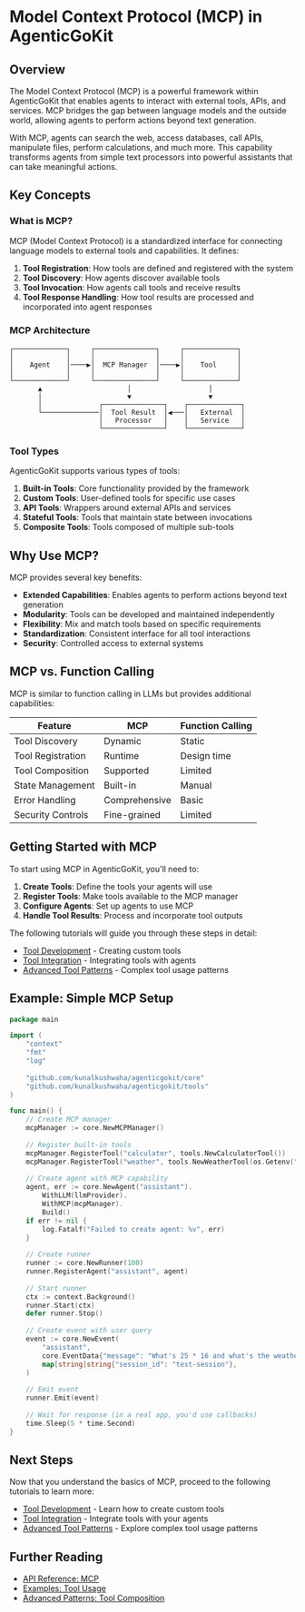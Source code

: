 # Model Context Protocol (MCP) in AgenticGoKit

## Overview

The Model Context Protocol (MCP) is a powerful framework within AgenticGoKit that enables agents to interact with external tools, APIs, and services. MCP bridges the gap between language models and the outside world, allowing agents to perform actions beyond text generation.

With MCP, agents can search the web, access databases, call APIs, manipulate files, perform calculations, and much more. This capability transforms agents from simple text processors into powerful assistants that can take meaningful actions.

## Key Concepts

### What is MCP?

MCP (Model Context Protocol) is a standardized interface for connecting language models to external tools and capabilities. It defines:

1. **Tool Registration**: How tools are defined and registered with the system
2. **Tool Discovery**: How agents discover available tools
3. **Tool Invocation**: How agents call tools and receive results
4. **Tool Response Handling**: How tool results are processed and incorporated into agent responses

### MCP Architecture

```
┌─────────────┐     ┌───────────────┐     ┌─────────────┐
│             │     │               │     │             │
│    Agent    │────▶│  MCP Manager  │────▶│    Tool     │
│             │     │               │     │             │
└─────────────┘     └───────────────┘     └─────────────┘
       ▲                     │                   │
       │                     ▼                   ▼
       │              ┌───────────────┐    ┌─────────────┐
       └──────────────│  Tool Result  │◀───│   External  │
                      │   Processor   │    │   Service   │
                      └───────────────┘    └─────────────┘
```

### Tool Types

AgenticGoKit supports various types of tools:

1. **Built-in Tools**: Core functionality provided by the framework
2. **Custom Tools**: User-defined tools for specific use cases
3. **API Tools**: Wrappers around external APIs and services
4. **Stateful Tools**: Tools that maintain state between invocations
5. **Composite Tools**: Tools composed of multiple sub-tools

## Why Use MCP?

MCP provides several key benefits:

- **Extended Capabilities**: Enables agents to perform actions beyond text generation
- **Modularity**: Tools can be developed and maintained independently
- **Flexibility**: Mix and match tools based on specific requirements
- **Standardization**: Consistent interface for all tool interactions
- **Security**: Controlled access to external systems

## MCP vs. Function Calling

MCP is similar to function calling in LLMs but provides additional capabilities:

| Feature | MCP | Function Calling |
|---------|-----|------------------|
| Tool Discovery | Dynamic | Static |
| Tool Registration | Runtime | Design time |
| Tool Composition | Supported | Limited |
| State Management | Built-in | Manual |
| Error Handling | Comprehensive | Basic |
| Security Controls | Fine-grained | Limited |

## Getting Started with MCP

To start using MCP in AgenticGoKit, you'll need to:

1. **Create Tools**: Define the tools your agents will use
2. **Register Tools**: Make tools available to the MCP manager
3. **Configure Agents**: Set up agents to use MCP
4. **Handle Tool Results**: Process and incorporate tool outputs

The following tutorials will guide you through these steps in detail:

- [Tool Development](tool-development.md) - Creating custom tools
- [Tool Integration](tool-integration.md) - Integrating tools with agents
- [Advanced Tool Patterns](advanced-tool-patterns.md) - Complex tool usage patterns

## Example: Simple MCP Setup

```go
package main

import (
    "context"
    "fmt"
    "log"
    
    "github.com/kunalkushwaha/agenticgokit/core"
    "github.com/kunalkushwaha/agenticgokit/tools"
)

func main() {
    // Create MCP manager
    mcpManager := core.NewMCPManager()
    
    // Register built-in tools
    mcpManager.RegisterTool("calculator", tools.NewCalculatorTool())
    mcpManager.RegisterTool("weather", tools.NewWeatherTool(os.Getenv("WEATHER_API_KEY")))
    
    // Create agent with MCP capability
    agent, err := core.NewAgent("assistant").
        WithLLM(llmProvider).
        WithMCP(mcpManager).
        Build()
    if err != nil {
        log.Fatalf("Failed to create agent: %v", err)
    }
    
    // Create runner
    runner := core.NewRunner(100)
    runner.RegisterAgent("assistant", agent)
    
    // Start runner
    ctx := context.Background()
    runner.Start(ctx)
    defer runner.Stop()
    
    // Create event with user query
    event := core.NewEvent(
        "assistant",
        core.EventData{"message": "What's 25 * 16 and what's the weather in New York?"},
        map[string]string{"session_id": "test-session"},
    )
    
    // Emit event
    runner.Emit(event)
    
    // Wait for response (in a real app, you'd use callbacks)
    time.Sleep(5 * time.Second)
}
```

## Next Steps

Now that you understand the basics of MCP, proceed to the following tutorials to learn more:

- [Tool Development](tool-development.md) - Learn how to create custom tools
- [Tool Integration](tool-integration.md) - Integrate tools with your agents
- [Advanced Tool Patterns](advanced-tool-patterns.md) - Explore complex tool usage patterns

## Further Reading

- [API Reference: MCP](../../api/core.md#mcp)
- [Examples: Tool Usage](../../examples/)
- [Advanced Patterns: Tool Composition](../advanced-patterns/multi-agent-collaboration.md)